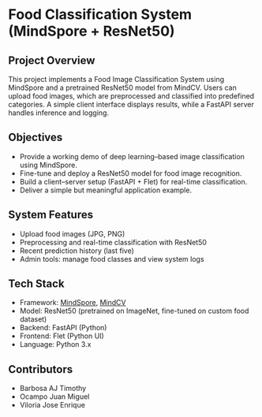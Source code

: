 # Food Classification System (MindSpore + ResNet50)

## Project Overview
This project implements a Food Image Classification System using MindSpore and a pretrained ResNet50 model from MindCV.
Users can upload food images, which are preprocessed and classified into predefined categories. A simple client interface
displays results, while a FastAPI server handles inference and logging.

## Objectives
- Provide a working demo of deep learning–based image classification using MindSpore.
- Fine-tune and deploy a ResNet50 model for food image recognition.
- Build a client–server setup (FastAPI + Flet) for real-time classification.
- Deliver a simple but meaningful application example.

## System Features
- Upload food images (JPG, PNG)
- Preprocessing and real-time classification with ResNet50
- Recent prediction history (last five)
- Admin tools: manage food classes and view system logs

## Tech Stack
- Framework: [MindSpore](https://www.mindspore.cn/en), [MindCV](https://github.com/mindspore-lab/mindcv)
- Model: ResNet50 (pretrained on ImageNet, fine-tuned on custom food dataset)
- Backend: FastAPI (Python)
- Frontend: Flet (Python UI)
- Language: Python 3.x

## Contributors
- Barbosa AJ Timothy
- Ocampo Juan Miguel
- Viloria Jose Enrique
